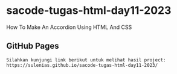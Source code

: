 # sacode-tugas-html-day11-2023
How To Make An Accordion Using HTML And CSS

## GitHub Pages
    Silahkan kunjungi link berikut untuk melihat hasil project: https://sulenias.github.io/sacode-tugas-html-day11-2023/
